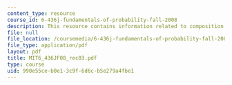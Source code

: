 ```yaml
---
content_type: resource
course_id: 6-436j-fundamentals-of-probability-fall-2008
description: This resource contains information related to composition of n.
file: null
file_location: /coursemedia/6-436j-fundamentals-of-probability-fall-2008/990e55ceb0e13c9f6d6cb5e279a4fbe1_MIT6_436JF08_rec03.pdf
file_type: application/pdf
layout: pdf
title: MIT6_436JF08_rec03.pdf
type: course
uid: 990e55ce-b0e1-3c9f-6d6c-b5e279a4fbe1
---
```

